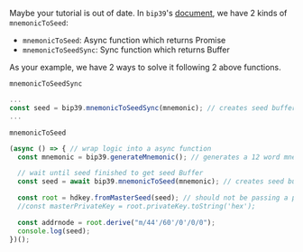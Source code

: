 Maybe your tutorial is out of date. In `bip39`'s [document][1], we have 2 kinds of `mnemonicToSeed`:

- `mnemonicToSeed`: Async function which returns Promise
- `mnemonicToSeedSync`: Sync function which returns Buffer


As your example, we have 2 ways to solve it following 2 above functions.

`mnemonicToSeedSync`

```js
...
const seed = bip39.mnemonicToSeedSync(mnemonic); // creates seed buffer
...
```

`mnemonicToSeed`

```js
(async () => { // wrap logic into a async function
  const mnemonic = bip39.generateMnemonic(); // generates a 12 word mnemonic

  // wait until seed finished to get seed Buffer
  const seed = await bip39.mnemonicToSeed(mnemonic); // creates seed buffer

  const root = hdkey.fromMasterSeed(seed); // should not be passing a promise into here
  //const masterPrivateKey = root.privateKey.toString('hex');

  const addrnode = root.derive("m/44'/60'/0'/0/0");
  console.log(seed);
})();
```


  [1]: https://www.npmjs.com/package/bip39
